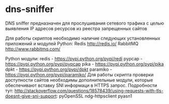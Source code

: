 # dns-sniffer
DNS sniffer предназначен для прослушивания сетевого трафика с целью выявления IP адресов ресурсов из реестра запрещенных сайтов

Для работы скриптов необходимо наличие следующих установленных приложений и модулей Python:
  Redis http://redis.io/
  RabbitMQ http://www.rabbitmq.com/

  Python модули:
    redis - https://pypi.python.org/pypi/redi
    pypcap - https://pypi.python.org/pypi/pypcap
    pika - https://pypi.python.org/pypi/pika
    dpkt - https://pypi.python.org/pypi/dpkt
    paramiko - https://pypi.python.org/pypi/paramiko/
  Для работы скрипта проверки доступности сайтов необходимы дополнительные модули, которые обеспечивают вставку SNI информаци в HTTPS запрос. Подробности тут: http://stackoverflow.com/questions/18578439/using-requests-with-tls-doesnt-give-sni-support:
    pyOpenSSL
    ndg-httpsclient
    pyasn1
